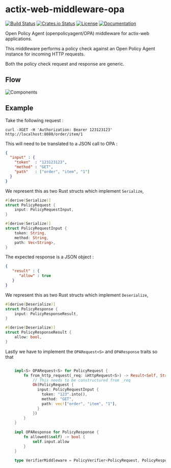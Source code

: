 # actix-web-middleware-opa

[![Build Status](https://travis-ci.org/michiel/actix-web-middleware-opa.svg?branch=master)](https://travis-ci.org/michiel/actix-web-middleware-opa)
[![Crates.io Status](http://meritbadge.herokuapp.com/actix-web-middleware-opa)](https://crates.io/crates/actix-web-middleware-opa)
[![License](https://img.shields.io/badge/license-MIT-blue.svg)](https://raw.githubusercontent.com/michiel/actix-web-middleware-opa/master/LICENSE)
[![Documentation](https://docs.rs/actix-web-middleware-opa/badge.svg)](https://docs.rs/actix-web-middleware-opa)

Open Policy Agent (openpolicyagent/OPA) middleware for actix-web applications.

This middleware performs a policy check against an Open Policy Agent instance for incoming HTTP requests.

Both the policy check request and response are generic.

## Flow

![Components](https://raw.githubusercontent.com/michiel/actix-web-middleware-opa/master/resource/opa-middleware-components.svg?sanitize=true)

## Example

Take the following request :

    curl -XGET -H 'Authorization: Bearer 123123123' http://localhost:8080/order/item/1

This will need to be translated to a JSON call to OPA :

```json
{
  "input" : {
    "token"  : "123123123",
    "method" : "GET",
    "path"   : ["order", "item", "1"]
  }
}
```

We represent this as two Rust structs which implement `Serialize`,

```rust
#[derive(Serialize)]
struct PolicyRequest {
    input: PolicyRequestInput,
}

#[derive(Serialize)]
struct PolicyRequestInput {
    token: String,
    method: String,
    path: Vec<String>,
}
```

The expected response is a JSON object :

```json
{
   "result" : {
      "allow" : true
   }
}
```

We represent this as two Rust structs which implement `Deserialize`,

```rust
#[derive(Deserialize)]
struct PolicyResponse {
    input: PolicyResponseResult,
}

#[derive(Deserialize)]
struct PolicyResponseResult {
    allow: bool,
}
```

Lastly we have to implement the `OPARequest<S>` and `OPAResponse` traits so that 

```rust

    impl<S> OPARequest<S> for PolicyRequest {
        fn from_http_request(_req: &HttpRequest<S>) -> Result<Self, String> {
            // This needs to be constructured from _req
            Ok(PolicyRequest {
              input: PolicyRequestInput {
                token: "123".into(),
                method: "GET",
                path: vec!["order", "item", "1"],
              }
            })
        }
    }
    
    impl OPAResponse for PolicyResponse {
        fn allowed(&self) -> bool {
            self.input.allow
        }
    }
```

```rust
    type VerifierMiddleware = PolicyVerifier<PolicyRequest, PolicyResponse>;
```


